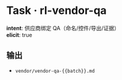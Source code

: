 # Task · rl-vendor-qa

**intent**: 供应商绑定 QA（命名/控件/导出/证据）  
**elicit**: true

## 输出

- `vendor/vendor-qa-{{batch}}.md`
